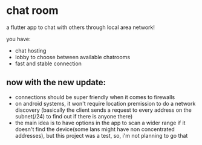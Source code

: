 

# chat room

a flutter app to chat with others through local area network!

you have:

- chat hosting
- lobby to choose between available chatrooms
- fast and stable connection 

## now with the new update:

- connections should be super friendly when it comes to firewalls 
- on android systems, it won't require location premission to do a network discovery (basically the client sends a request to every address on the subnet(/24) to find out if there is anyone there) 
- the main idea is to have options in the app to scan a wider range if it doesn't find the device(some lans might have non concentrated addresses), but this project was a test, so, i'm not planning to go that